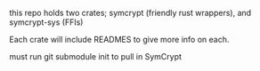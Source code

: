 this repo holds two crates; symcrypt (friendly rust wrappers), and symcrypt-sys (FFIs)

Each crate will include READMES to give more info on each. 

must run git submodule init to pull in SymCrypt
